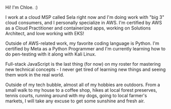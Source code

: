 Hi! I'm Chloe. :)

I work at a cloud MSP called Sela right now and I'm doing work with "big 3" cloud consumers, and I personally specialize in AWS. I'm certified by AWS as a Cloud Practitioner and containerized apps, working on Solutions Architect, and love working with EKS! 

Outside of AWS-related work, my favorite coding language is Python. I'm certified by Meta as a Python Programmer and I'm currently learning how to do pen-testing with it along with Kali Linux. 

Full-stack JavaScript is the last thing (for now) on my roster for mastering new technical concepts - I never get tired of learning new things and seeing them work in the real world. 

Outside of my tech bubble, almost all of my hobbies are outdoors. From a small walk to my house to a coffee shop, hikes at local forest preserves, tennis courts, running around with my dogs, going to local farmer's markets, I will take any excuse to get some sunshine and fresh air.
